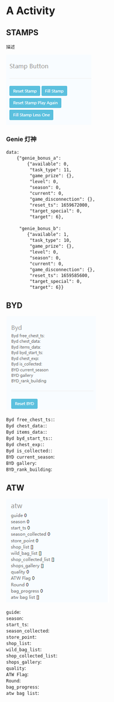 # A Activity
## STAMPS
    描述

![邮票作弊button](images/A_stamp_button.png)
### Genie 灯神
    data:
        {"genie_bonus_a": 
            {"available": 0, 
             "task_type": 11, 
             "game_prize": {}, 
             "level": 0, 
             "season": 0, 
             "current": 0, 
             "game_disconnection": {}, 
             "reset_ts": 1659672000, 
             "target_special": 0, 
             "target": 6}, 

         "genie_bonus_b": 
            {"available": 1, 
             "task_type": 10, 
             "game_prize": {}, 
             "level": 0, 
             "season": 0, 
             "current": 0, 
             "game_disconnection": {}, 
             "reset_ts": 1659585600, 
             "target_special": 0, 
             "target": 6}}
## BYD
![byd data](images/A_byd.png)

`Byd free_chest_ts:`:  
`Byd chest_data:`:  
`Byd items_data:`:  
`Byd byd_start_ts:`:  
`Byd chest_exp:`:  
`Byd is_collected:`:  
`BYD current_season`:  
`BYD gallery`:  
`BYD_rank_building`:  
## ATW
![atw data](images/A_atw.png)

`guide`:  
`season`:  
`start_ts`:  
`season_collected`:  
`store_point`:  
`shop_list`:  
`wild_bag_list`:  
`shop_collected_list`:  
`shops_gallery`:  
`quality`:  
`ATW Flag`:  
`Round`:  
`bag_progress`:  
`atw bag list`:  